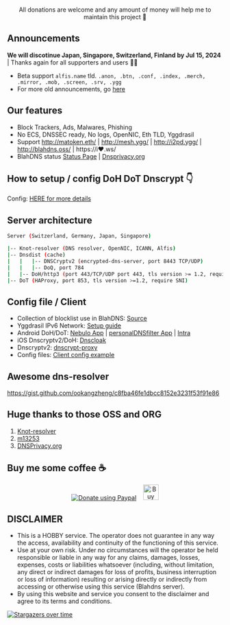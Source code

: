 
 <p align="center">
  &nbsp;&nbsp;
  <br> All donations are welcome and any amount of money will help me to maintain this project 🥰 
</p> 

## Announcements

**We will discotinue Japan, Singapore, Switzerland, Finland by Jul 15, 2024** | Thanks again for all supporters and users 🥰🙏
* Beta support `alfis.name` tld. `.anon, .btn, .conf, .index, .merch, .mirror, .mob, .screen, .srv, .ygg`
* For more old announcements, go [here](https://github.com/ookangzheng/blahdns/issues/36)


## Our features

* Block Trackers, Ads, Malwares, Phishing
* No ECS, DNSSEC ready, No logs, OpenNIC, Eth TLD, Yggdrasil 
* Support http://matoken.eth/ | http://mesh.ygg/ | http://i2pd.ygg/ | http://blahdns.oss/ | https://i❤.ws/
* BlahDNS status [Status Page](https://stats.blahdns.com) | [Dnsprivacy.org]([https://dnsprivacy.org/jenkins/job/dnsprivacy-monitoring/](https://monitor.dnsprivacy.org/jenkins/job/dnsprivacy-monitoring/))


## How to setup / config DoH DoT Dnscrypt 👇
Config: [HERE for more details](https://github.com/ookangzheng/blahdns/tree/master/server-conf)


## Server architecture

```bash
Server (Switzerland, Germany, Japan, Singapore)

|-- Knot-resolver (DNS resolver, OpenNIC, ICANN, Alfis)
|-- Dnsdist (cache)
|   |   |-- DNSCryptv2 (encrypted-dns-server, port 8443 TCP/UDP)
|   |   |-- DoQ, port 784
|   |-- DoH/http3 (port 443/TCP/UDP port 443, tls version >= 1.2, require SNI)
|-- DoT (HAProxy, port 853, tls version >=1.2, require SNI)

```

## Config file / Client
* Collection of blocklist use in BlahDNS: [Source](https://github.com/ookangzheng/blahdns/raw/master/hosts/source.txt) 
* Yggdrasil IPv6 Network: [Setup guide](https://github.com/ookangzheng/blahdns/blob/master/client-conf/yggdrasil.md)
* Android DoH/DoT: [Nebulo App](https://play.google.com/store/apps/details?id=com.frostnerd.smokescreen) | [personalDNSfilter App](https://zenz-solutions.de/personaldnsfilter/) | [Intra](https://play.google.com/store/apps/details?id=app.intra)
* iOS Dnscryptv2/DoH: [Dnscloak](https://itunes.apple.com/app/dnscloak-secure-dns-client/id1452162351)
* Dnscryptv2: [dnscrypt-proxy](https://github.com/DNSCrypt/dnscrypt-proxy)
* Config files: [ Client config example ](https://github.com/ookangzheng/blahdns/tree/master/client-conf)

## Awesome dns-resolver
https://gist.github.com/ookangzheng/c8fba46fe1dbcc8152e3231f53f91e86

## Huge thanks to those OSS and ORG
1. [Knot-resolver](https://github.com/CZ-NIC/knot-resolver)
2. [m13253](https://github.com/m13253/dns-over-https)
3. [DNSPrivacy.org](https://dnsprivacy.org)

## Buy me some coffee :coffee: 

<p align="center">  
  <a href="https://www.paypal.com/paypalme/okz5289tw?locale.x=en_GB"><img alt="Donate using Paypal" src="https://www.paypalobjects.com/en_US/i/btn/btn_donateCC_LG.gif"></a>
  &nbsp;&nbsp;
  <a href='https://ko-fi.com/P5P4GPQ8' target='_blank'><img height='36' style='border:0px;height:36px;' src='https://az743702.vo.msecnd.net/cdn/kofi4.png?v=0' border='0' alt='Buy Me a Coffee at ko-fi.com' /></a>
</p>

## DISCLAIMER
* This is a HOBBY service. The operator does not guarantee in any way the access, availability and continuity of the functioning of this service. 
* Use at your own risk. Under no circumstances will the operator be held responsible or liable in any way for any claims, damages, losses, expenses, costs or liabilities whatsoever (including, without limitation, any direct or indirect damages for loss of profits, business interruption or loss of information) resulting or arising directly or indirectly from accessing or otherwise using this service (Blahdns server).
* By using this website and service you consent to the disclaimer and agree to its terms and conditions.

[![Stargazers over time](https://starchart.cc/ookangzheng/blahdns.svg)](https://starchart.cc/ookangzheng/blahdns)
